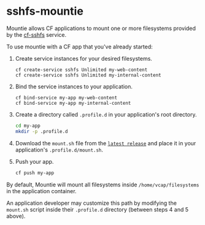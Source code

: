 # sshfs-mountie

Mountie allows CF applications to mount one or more filesystems provided by the [cf-sshfs](https://github.com/pivotal-cf/cf-sshfs) service.


To use mountie with a CF app that you've already started:

1. Create service instances for your desired filesystems.

   ```
   cf create-service sshfs Unlimited my-web-content
   cf create-service sshfs Unlimited my-internal-content
   ```
2. Bind the service instances to your application.

   ```
   cf bind-service my-app my-web-content
   cf bind-service my-app my-internal-content
   ```
3. Create a directory called `.profile.d` in your application's root directory.

   ```bash
   cd my-app
   mkdir -p .profile.d
   ```
4. Download the `mount.sh` file from the [`latest release`](https://github.com/pivotal-cf/sshfs-mountie/releases/latest) and place it in your application's `.profile.d/mount.sh`.

5. Push your app.

   ```bash
   cf push my-app
   ```

By default, Mountie will mount all filesystems inside `/home/vcap/filesystems` in the application container.

An application developer may customize this path by modifying the `mount.sh` script inside their `.profile.d` directory (between steps 4 and 5 above).

